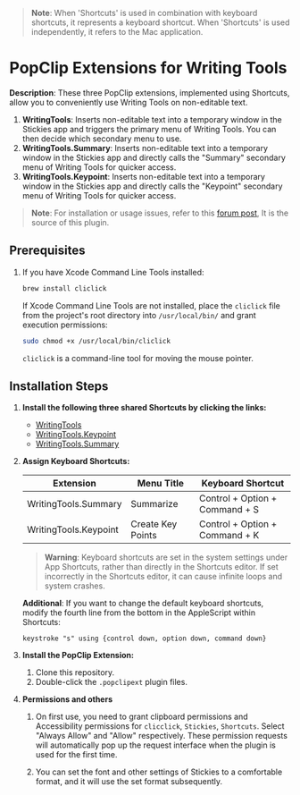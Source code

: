 > **Note**: When 'Shortcuts' is used in combination with keyboard shortcuts, it represents a keyboard shortcut. When 'Shortcuts' is used independently, it refers to the Mac application.
# PopClip Extensions for Writing Tools

**Description**: These three PopClip extensions, implemented using Shortcuts, allow you to conveniently use Writing Tools on non-editable text.

1. **WritingTools**: Inserts non-editable text into a temporary window in the Stickies app and triggers the primary menu of Writing Tools. You can then decide which secondary menu to use.
2. **WritingTools.Summary**: Inserts non-editable text into a temporary window in the Stickies app and directly calls the "Summary" secondary menu of Writing Tools for quicker access.
3. **WritingTools.Keypoint**: Inserts non-editable text into a temporary window in the Stickies app and directly calls the "Keypoint" secondary menu of Writing Tools for quicker access.

> **Note**: For installation or usage issues, refer to this [forum post](https://forum.popclip.app/t/how-to-access-macos-writing-tools-using-popclip/3004), It is the source of this plugin.

## Prerequisites

1. If you have Xcode Command Line Tools installed:

    ```bash
    brew install cliclick
    ```

    If Xcode Command Line Tools are not installed, place the `cliclick` file from the project's root directory into `/usr/local/bin/` and grant execution permissions:

    ```bash
    sudo chmod +x /usr/local/bin/cliclick
    ```

    `cliclick` is a command-line tool for moving the mouse pointer.

## Installation Steps

1. **Install the following three shared Shortcuts by clicking the links:**

    - [WritingTools](https://www.icloud.com/shortcuts/1656599033ea40b590ab4f420853ab63)
    - [WritingTools.Keypoint](https://www.icloud.com/shortcuts/55d02e02717b44cd8ea461af47913095)
    - [WritingTools.Summary](https://www.icloud.com/shortcuts/01c94633c5414573956f8a5f7696bcb7)

2. **Assign Keyboard Shortcuts:**

    | Extension                | Menu Title         | Keyboard Shortcut                  |
    |--------------------------|--------------------|------------------------------------|
    | WritingTools.Summary     | Summarize          | Control + Option + Command + S     |
    | WritingTools.Keypoint    | Create Key Points  | Control + Option + Command + K     |
    
    > **Warning**: Keyboard shortcuts are set in the system settings under App Shortcuts, rather than directly in the Shortcuts editor. If set incorrectly in the Shortcuts editor, it can cause infinite loops and system crashes.

    **Additional**: If you want to change the default keyboard shortcuts, modify the fourth line from the bottom in the AppleScript within Shortcuts:
    ```applescript
    keystroke "s" using {control down, option down, command down}
    ```

3. **Install the PopClip Extension:**

    1. Clone this repository.
    2. Double-click the `.popclipext` plugin files.

4. **Permissions and others**

    1. On first use, you need to grant clipboard permissions and Accessibility permissions for `clicclick`, `Stickies`, `Shortcuts`. Select "Always Allow" and "Allow" respectively. These permission requests will automatically pop up the request interface when the plugin is used for the first time.

    2. You can set the font and other settings of Stickies to a comfortable format, and it will use the set format subsequently.

